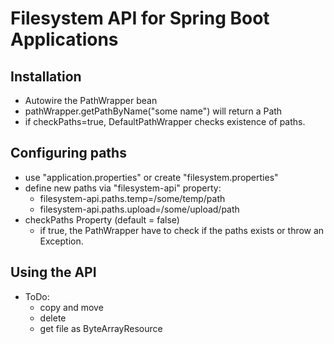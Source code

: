 # Filesystem API for Spring Boot Applications

## Installation
* Autowire the PathWrapper bean
* pathWrapper.getPathByName("some name") will return a Path
* if checkPaths=true, DefaultPathWrapper checks existence of paths.

## Configuring paths

* use "application.properties" or create "filesystem.properties"
* define new paths via "filesystem-api" property:
  * filesystem-api.paths.temp=/some/temp/path
  * filesystem-api.paths.upload=/some/upload/path
* checkPaths Property (default = false)
  * if true, the PathWrapper have to check if the paths exists or throw an Exception.

## Using the API

* ToDo:
  * copy and move
  * delete
  * get file as ByteArrayResource
